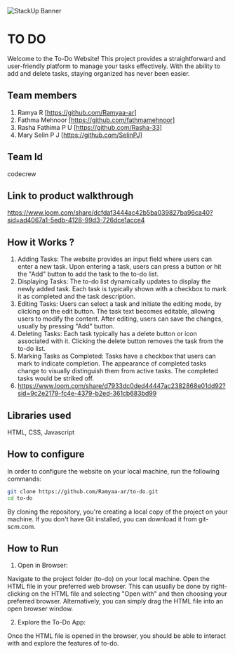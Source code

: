 ![StackUp Banner]([https://tinkerhub.frappe.cloud/files/stackup%20banner.jpeg])
# TO DO 
Welcome to the To-Do Website! This project provides a straightforward and user-friendly platform to manage your tasks effectively. With the ability to add and delete tasks, staying organized has never been easier.
## Team members
1. Ramya R [https://github.com/Ramyaa-ar]
2. Fathma Mehnoor [https://github.com/fathmamehnoor]
3. Rasha Fathima P U [https://github.com/Rasha-33]
4. Mary Selin P J [https://github.com/SelinPJ]
## Team Id
codecrew
## Link to product walkthrough
https://www.loom.com/share/dcfdaf3444ac42b5ba039827ba96ca40?sid=ad4067a1-5edb-4128-99d3-726dce1acce4
## How it Works ?
1. Adding Tasks:
The website provides an input field where users can enter a new task.
Upon entering a task, users can press a button or hit the "Add" button to add the task to the to-do list.
2. Displaying Tasks:
The to-do list dynamically updates to display the newly added task.
Each task is typically shown with a checkbox to mark it as completed and the task description.
3. Editing Tasks:
Users can select a task and initiate the editing mode, by clicking on the edit button.
The task text becomes editable, allowing users to modify the content.
After editing, users can save the changes, usually by pressing "Add" button.
4. Deleting Tasks:
Each task typically has a delete button or icon associated with it.
Clicking the delete button removes the task from the to-do list.
5. Marking Tasks as Completed:
Tasks have a checkbox that users can mark to indicate completion.
The appearance of completed tasks change to visually distinguish them from active tasks. The completed tasks would be striked off.
2. https://www.loom.com/share/d7933dc0ded44447ac2382868e01dd92?sid=9c2e2179-fc4e-4379-b2ed-361cb683bd99
## Libraries used
HTML,
CSS,
Javascript
## How to configure
In order to configure the website on your local machine, run the following commands:

```bash
git clone https://github.com/Ramyaa-ar/to-do.git
cd to-do
```

By cloning the repository, you're creating a local copy of the project on your machine. If you don't have Git installed, you can download it from git-scm.com.
## How to Run
1. Open in Browser:

Navigate to the project folder (to-do) on your local machine.
Open the HTML file in your preferred web browser.
This can usually be done by right-clicking on the HTML file and selecting "Open with" and then choosing your preferred browser. Alternatively, you can simply drag the HTML file into an open browser window.

2. Explore the To-Do App:

Once the HTML file is opened in the browser, you should be able to interact with and explore the features of to-do.